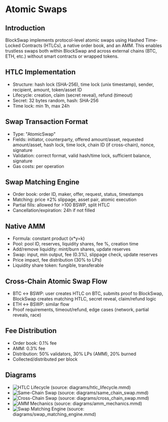 # Atomic Swaps

## Introduction
BlockSwap implements protocol-level atomic swaps using Hashed Time-Locked Contracts (HTLCs), a native order book, and an AMM. This enables trustless swaps both within BlockSwap and across external chains (BTC, ETH, etc.) without smart contracts or wrapped tokens.

## HTLC Implementation
- Structure: hash lock (SHA-256), time lock (unix timestamp), sender, recipient, amount, token/asset ID
- Lifecycle: creation, claim (secret reveal), refund (timeout)
- Secret: 32 bytes random, hash: SHA-256
- Time lock: min 1h, max 24h

## Swap Transaction Format
- Type: "AtomicSwap"
- Fields: initiator, counterparty, offered amount/asset, requested amount/asset, hash lock, time lock, chain ID (if cross-chain), nonce, signature
- Validation: correct format, valid hash/time lock, sufficient balance, signature
- Gas costs: per operation

## Swap Matching Engine
- Order book: order ID, maker, offer, request, status, timestamps
- Matching: price ±2% slippage, asset pair, atomic execution
- Partial fills: allowed for >100 BSWP, split HTLC
- Cancellation/expiration: 24h if not filled

## Native AMM
- Formula: constant product (x*y=k)
- Pool: pool ID, reserves, liquidity shares, fee %, creation time
- Add/remove liquidity: mint/burn shares, update reserves
- Swap: input, min output, fee (0.3%), slippage check, update reserves
- Price impact, fee distribution (30% to LPs)
- Liquidity share token: fungible, transferable

## Cross-Chain Atomic Swap Flow
- BTC ↔ BSWP: user creates HTLC on BTC, submits proof to BlockSwap, BlockSwap creates matching HTLC, secret reveal, claim/refund logic
- ETH ↔ BSWP: similar flow
- Proof requirements, timeout/refund, edge cases (network, partial reveals, race)

## Fee Distribution
- Order book: 0.1% fee
- AMM: 0.3% fee
- Distribution: 50% validators, 30% LPs (AMM), 20% burned
- Collected/distributed per block

## Diagrams
- ![HTLC Lifecycle](../diagrams/htlc_lifecycle.png) (source: diagrams/htlc_lifecycle.mmd)
- ![Same-Chain Swap](../diagrams/same_chain_swap.png) (source: diagrams/same_chain_swap.mmd)
- ![Cross-Chain Swap](../diagrams/cross_chain_swap.png) (source: diagrams/cross_chain_swap.mmd)
- ![AMM Mechanics](../diagrams/amm_mechanics.png) (source: diagrams/amm_mechanics.mmd)
- ![Swap Matching Engine](../diagrams/swap_matching_engine.png) (source: diagrams/swap_matching_engine.mmd)
